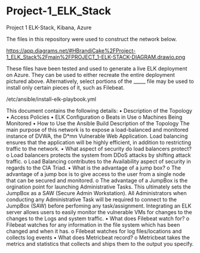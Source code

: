 # Project-1_ELK_Stack
Project 1 ELK-Stack, Kibana, Azure

The files in this repository were used to construct the network below.

https://app.diagrams.net/#HBrandiCake%2FProject-1_ELK_Stack%2Fmain%2FPROJECT_1-ELK-STACK-DIAGRAM.drawio.png

These files have been tested and used to generate a live ELK deployment on Azure. They can be used to either recreate the entire deployment pictured above. Alternatively, select portions of the _____ file may be used to install only certain pieces of it, such as Filebeat.
  
  /etc/ansible/install-elk-playbook.yml

This document contains the following details:
•	Description of the Topology
•	Access Policies
•	ELK Configuration
o	Beats in Use
o	Machines Being Monitored
•	How to Use the Ansible Build
Description of the Topology
The main purpose of this network is to expose a load-balanced and monitored instance of DVWA, the D*mn Vulnerable Web Application.
Load balancing ensures that the application will be highly efficient, in addition to restricting traffic to the network.
•	What aspect of security do load balancers protect?
o	Load balancers protects the system from DDoS attacks by shifting attack traffic.
o	Load Balancing contributes to the Availability aspect of security in regards to the CIA Triad.
•	What is the advantage of a jump box?
o	The advantage of a jump box is to give access to the user from a single node that can be secured and monitored.
o	The advantage of a JumpBox is the orgination point for launching Administrative Tasks. This ultimately sets the JumpBox as a SAW (Secure Admin Workstation). All Administrators when conducting any Administrative Task will be required to connect to the JumpBox (SAW) before perfoming any task/assignment.
Integrating an ELK server allows users to easily monitor the vulnerable VMs for changes to the changes to the Logs and system traffic.
•	What does Filebeat watch for?
o	Filebeat watches for any information in the file system which has been changed and when it has.
o	Filebeat watches for log files/locations and collects log events
•	What does Metricbeat record?
o	Metricbeat takes the metrics and statistics that collects and ships them to the output you specify.

